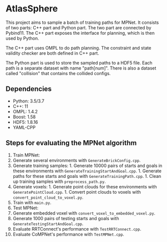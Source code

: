 # AtlasSphere

This project aims to sample a batch of training paths for MPNet. It consists of two parts: C++ part and Python part.
The two part are connected by Pybind11. The C++ part exposes the interface for planning, which is then used by Python.

The C++ part uses OMPL to do path planning. The constraint and state validity checker are both defined in C++ part.

The Python part is used to store the sampled paths to a HDF5 file. Each path is a separate dataset with name "path\[num\]". There is also a dataset called "collision" that contains the collided configs.

## Dependencies

- Python: 3.5/3.7
- C++: 11
- OMPL: 1.4.2
- Boost: 1.58
- HDF5: 1.8.16
- YAML-CPP

## Steps for evaluating the MPNet algorithm

1. Train MPNet:
  1. Generate several environments with `GenerateBrickConfig.cpp`.
  1. Generate training samples:
    1. Generate 10000 pairs of starts and goals in these environments with `GenerateTrainingStartAndGoal.cpp`.
    1. Generate paths for these starts and goals with `GenerateTrainingPath.cpp`.
    1. Clean up training samples with `preprocess_path.py`.
  1. Generate voxels:
    1. Generate point clouds for these environments with `GeneratePointCloud.cpp`.
    1. Convert point clouds to voxels with `convert_point_cloud_to_voxel.py`.
  1. Train with `main.py`.
1. Test MPNet:
  1. Generate embedded voxel with `convert_voxel_to_embedded_voxel.py`.
  1. Generate 1000 pairs of testing starts and goals with `GenerateTestingStartAndGoal.cpp`.
  1. Evaluate RRTConnect's performance with `TestRRTConnect.cpp`.
  1. Evaluate CoMPNet's performance with `TestMPNet.cpp`.
